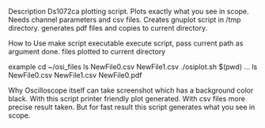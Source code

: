 Description
	Ds1072ca plotting script. Plots exactly what you see in scope. Needs
channel parameters and csv files. Creates gnuplot script in /tmp directory.
generates pdf files and copies to current directory.

How to Use
       make script executable
       execute script, pass current path as argument
       done. files plotted to current directory

example
	cd ~/osi_files
	ls
		NewFile0.csv NewFile1.csv
       	./osiplot.sh $(pwd)
		...
	ls
		NewFile0.csv NewFile1.csv NewFile0.pdf

Why
	Oscilloscope itself can take screenshot which has a background color
black. With this script printer friendly plot generated. With csv files more
precise result taken. But for fast result this script generates what you see
in scope.
